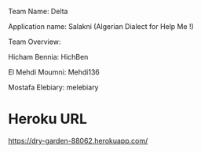 Team Name: Delta

Application name: Salakni (Algerian Dialect for Help Me !)

Team Overview: 

Hicham Bennia: HichBen

El Mehdi Moumni: Mehdi136

Mostafa Elebiary: melebiary


# Heroku URL

https://dry-garden-88062.herokuapp.com/